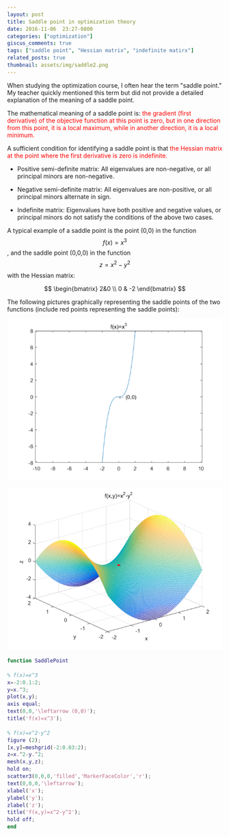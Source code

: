 ```yaml
---
layout: post
title: Saddle point in optimization theory
date: 2016-11-06  23:27-0800
categories: ["optimization"]
giscus_comments: true
tags: ["saddle point", "Hessian matrix", "indefinite matirx"]
related_posts: true
thumbnail: assets/img/saddle2.png
---
```


When studying the optimization course, I often hear the term "saddle point." My teacher quickly mentioned this term but did not provide a detailed explanation of the meaning of a saddle point.

The mathematical meaning of a saddle point is: <font color=red>the gradient (first derivative) of the objective function at this point is zero, but in one direction from this point, it is a local maximum, while in another direction, it is a local minimum. </font>

A sufficient condition for identifying a saddle point is that <font color=red> the Hessian matrix at the point where the first derivative is zero is indefinite. </font>

- Positive semi-definite matrix: All eigenvalues are non-negative, or all principal minors are non-negative.

- Negative semi-definite matrix: All eigenvalues are non-positive, or all principal minors alternate in sign.

- Indefinite matrix: Eigenvalues have both positive and negative values, or principal minors do not satisfy the conditions of the above two cases.

A typical example of a saddle point is the point (0,0) in the function $$f(x)=x^3$$, and the saddle point (0,0,0) in the function $$z=x^2-y^2$$ with the Hessian matrix:

$$
\begin{bmatrix} 2&0 \\
 0 & -2 \end{bmatrix}
$$

The following pictures graphically representing the saddle points of the two functions (include red points representing the saddle points):

<p align="center">
  <img src="https://raw.githubusercontent.com/RobinChen121/robinchen121.github.io/master/assets/img/saddle1.png" />
</p>

<p align="center">
  <img src="https://raw.githubusercontent.com/RobinChen121/robinchen121.github.io/master/assets/img/saddle2.png" />
</p>

```matlab
function SaddlePoint

% f(x)=x^3
x=-2:0.1:2;
y=x.^3;
plot(x,y);
axis equal;
text(0,0,'\leftarrow (0,0)');
title('f(x)=x^3');

% f(x)=x^2-y^2
figure (2);
[x,y]=meshgrid(-2:0.03:2);
z=x.^2-y.^2;
mesh(x,y,z);
hold on;
scatter3(0,0,0,'filled','MarkerFaceColor','r');
text(0,0,0,'\leftarrow');
xlabel('x');
ylabel('y');
zlabel('z');
title('f(x,y)=x^2-y^2');
hold off;
end
```
